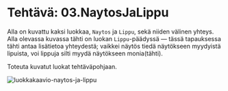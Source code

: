 # Tehtävä: 03.NaytosJaLippu

Alla on kuvattu kaksi luokkaa, `Naytos` ja `Lippu`, 
sekä niiden välinen yhteys. Alla olevassa kuvassa tähti on luokan 
`Lippu`-päädyssä — tässä tapauksessa tähti antaa lisätietoa yhteydestä; 
vaikkei näytös tiedä näytökseen myydyistä lipuista, 
voi lippuja silti myydä näytökseen monia(tähti).

Toteuta kuvatut luokat tehtäväpohjaan.

![luokkakaavio-naytos-ja-lippu](http://www.plantuml.com/plantuml/proxy?cache=no&src=https://raw.githubusercontent.com/lnxbusdrvr/ohjelmoinninPerusteet/master/moocJava2020/osa11/03.NaytosJaLippu/03.luokkakaavio.puml)
